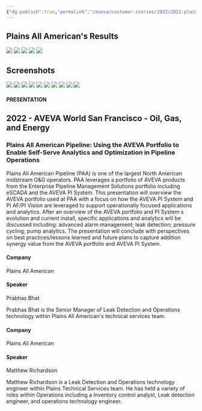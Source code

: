 ```yaml
---
{"dg-publish":true,"permalink":"/aveva/customer-stories/2022/2022-plains-all-american-plains-all-american-pipeline-using-the-aveva-portfolio-to-enable-self-serve-analytics-and-optimization-in-pipeline-operations/"}
---
```


## Plains All American's Results
![](https://i.imgur.com/zddf2jS.png)
![](https://i.imgur.com/LFVaVhZ.png)
![](https://i.imgur.com/wHW8WVE.png)
![](https://i.imgur.com/Bl8mqTO.png)
![](https://i.imgur.com/V3fEGif.png)


## Screenshots
![](https://i.imgur.com/bTfw4wG.png)
![](https://i.imgur.com/GEMoMbV.png)
![](https://i.imgur.com/I1TzjIB.png)
![](https://i.imgur.com/0hz5D4S.png)
![](https://i.imgur.com/hdSHBeE.png)
![](https://i.imgur.com/YN9Ktnr.png)
![](https://i.imgur.com/rnsUrk0.png)
![](https://i.imgur.com/kcR4UJi.png)
![](https://i.imgur.com/bLlRoHZ.png)
![](https://i.imgur.com/5D27bTQ.png)


#### PRESENTATION

## 2022 - AVEVA World San Francisco - Oil, Gas, and Energy

### Plains All American Pipeline: Using the AVEVA Portfolio to Enable Self-Serve Analytics and Optimization in Pipeline Operations

Plains All American Pipeline (PAA) is one of the largest North American midstream O&G operators. PAA leverages a portfolio of AVEVA products from the Enterprise Pipeline Management Solutions portfolio including eSCADA and the AVEVA PI System. This presentation will overview the AVEVA portfolio used at PAA with a focus on how the AVEVA PI System and PI AF/PI Vision are leveraged to support operationally focused applications and analytics. After an overview of the AVEVA portfolio and PI System s evolution and current install, specific applications and analytics will be discussed including: advanced alarm management; leak detection; pressure cycling; pump analytics. The presentation will conclude with perspectives on best practices/lessons learned and future plans to capture addition synergy value from the AVEVA portfolio and AVEVA PI System.

#### Company

Plains All American

#### Speaker

Prabhas Bhat

Prabhas Bhat is the Senior Manager of Leak Detection and Operations technology within Plains All American's technical services team.

#### Company

Plains All American

#### Speaker

Matthew Richardson

Matthew Richardson is a Leak Detection and Operations technology engineer within Plains Technical Services team. He has held a variety of roles within Operations including a Inventory control analyst, Leak detection engineer, and operations technology engineer.